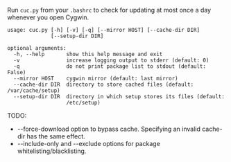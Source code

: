 Run `cuc.py` from your `.bashrc` to check for updating at most once a day whenever you open Cygwin.

    usage: cuc.py [-h] [-v] [-q] [--mirror HOST] [--cache-dir DIR]
                  [--setup-dir DIR]

    optional arguments:
      -h, --help       show this help message and exit
      -v               increase logging output to stderr (default: 0)
      -q               do not print package list to stdout (default: False)
      --mirror HOST    cygwin mirror (default: last mirror)
      --cache-dir DIR  directory to store cached files (default: /var/cache/setup)
      --setup-dir DIR  directory in which setup stores its files (default:
                       /etc/setup)

TODO:

* --force-download option to bypass cache. Specifying an invalid cache-dir has the same effect.
* --include-only and --exclude options for package whitelisting/blacklisting.
